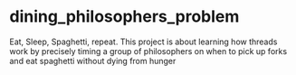 # dining_philosophers_problem
Eat, Sleep, Spaghetti, repeat. This project is about learning how threads work by precisely timing a group of philosophers on when to pick up forks and eat spaghetti without dying from hunger
